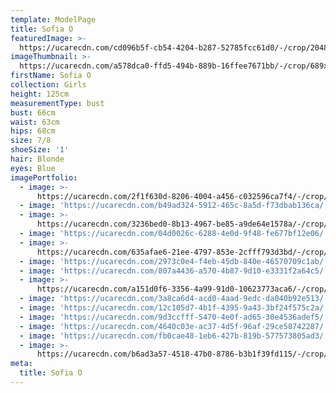```yaml
---
template: ModelPage
title: Sofia O
featuredImage: >-
  https://ucarecdn.com/cd096b5f-cb54-4204-b287-52785fcc61d0/-/crop/2048x677/0,222/-/preview/
imageThumbnail: >-
  https://ucarecdn.com/a578dca0-ffd5-494b-889b-16ffee7671bb/-/crop/689x1082/424,273/-/preview/
firstName: Sofia O
collection: Girls
height: 125cm
measurementType: bust
bust: 66cm
waist: 63cm
hips: 68cm
size: 7/8
shoeSize: '1'
hair: Blonde
eyes: Blue
imagePortfolio:
  - image: >-
      https://ucarecdn.com/2f1f630d-8206-4004-a456-c032596ca7f4/-/crop/1619x2237/0,211/-/preview/
  - image: 'https://ucarecdn.com/b49ad324-5912-465c-8a5d-f73dbab136ca/'
  - image: >-
      https://ucarecdn.com/3236bed0-8b13-4967-be85-a9de64e1578a/-/crop/1482x2169/0,279/-/preview/
  - image: 'https://ucarecdn.com/04d0026c-6288-4e0d-9f48-fe677bf12e06/'
  - image: >-
      https://ucarecdn.com/635afae6-21ee-4797-853e-2cfff793d3bd/-/crop/4784x6710/0,650/-/preview/
  - image: 'https://ucarecdn.com/2973c0e4-f4eb-45db-840e-46570709c1ab/'
  - image: 'https://ucarecdn.com/807a4436-a570-4b87-9d10-e3331f2a64c5/'
  - image: >-
      https://ucarecdn.com/a151d0f6-3356-4a99-91d0-10623773aca6/-/crop/1494x2275/129,0/-/preview/
  - image: 'https://ucarecdn.com/3a8ca6d4-acd0-4aad-9edc-da040b92e513/'
  - image: 'https://ucarecdn.com/12c105d7-4b1f-4395-9a43-3bf24f575c2a/'
  - image: 'https://ucarecdn.com/9d3ccfff-5470-4e0f-ad65-30e4536adef5/'
  - image: 'https://ucarecdn.com/4640c03e-ac37-4d5f-96af-29ce58742287/'
  - image: 'https://ucarecdn.com/fb0cae48-1eb6-427b-819b-577573805ad3/'
  - image: >-
      https://ucarecdn.com/b6ad3a57-4518-47b0-8786-b3b1f39fd115/-/crop/2048x1527/0,0/-/preview/
meta:
  title: Sofia O
---
```


